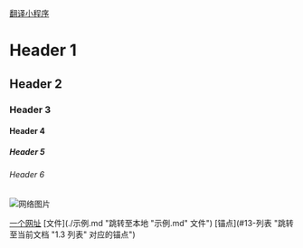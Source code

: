 <a href="https://github.com/scottzwells"> 翻译小程序 </a>
# Header 1
## Header 2
### Header 3
#### Header 4
##### Header 5
###### Header 6

![网络图片](https://img-blog.csdnimg.cn/1a37bb737a9846deb658a8b48bf5344b.png)

[一个网址](https://www.baidu.com "跳转至网页")
[文件](./示例.md "跳转至本地 "示例.md" 文件")
[锚点](#13-列表 "跳转至当前文档 "1.3 列表" 对应的锚点")
